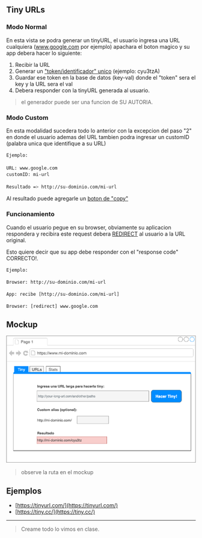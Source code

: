 
## Tiny URLs

### Modo Normal
En esta vista se podra generar un tinyURL, el usuario ingresa una URL cualquiera (www.google.com por ejemplo) apachara el boton magico y su app debera hacer lo siguiente:

1. Recibir la URL
2. Generar un ["token/identificador" unico](https://pypi.org/project/shortuuid/) (ejemplo: cyu3tzA)
3. Guardar ese token en la base de datos (key-val) donde el "token" sera el key y la URL sera el val
4. Debera responder con la tinyURL generada al usuario.


> el generador puede ser una funcion de SU AUTORIA.

### Modo Custom

En esta modalidad sucedera todo lo anterior con la excepcion del paso "2" en donde el usuario ademas del URL tambien podra ingresar un customID (palabra unica que identifique a su URL)

```bash
Ejemplo:

URL: www.google.com
customID: mi-url

Resultado => http://su-dominio.com/mi-url

```
Al resultado puede agregarle un [boton de "copy"](https://www.w3schools.com/howto/howto_js_copy_clipboard.asp)



### Funcionamiento

Cuando el usuario pegue en su browser, obviamente su aplicacion respondera y recibira este request debera [REDIRECT](https://moz.com/learn/seo/redirection) al usuario a la URL original.


Esto quiere decir que su app debe responder con el "response code" CORRECTO!.

```
Ejemplo:

Browser: http://su-dominio.com/mi-url

App: recibe [http://su-dominio.com/mi-url]

Browser: [redirect] www.google.com
```


## Mockup

![1](img/mock1.png)

> observe la ruta en el mockup

## Ejemplos

- [https://tinyurl.com/](https://tinyurl.com/)
- [https://tiny.cc/](https://tiny.cc/)

---

> Creame todo lo vimos en clase.
